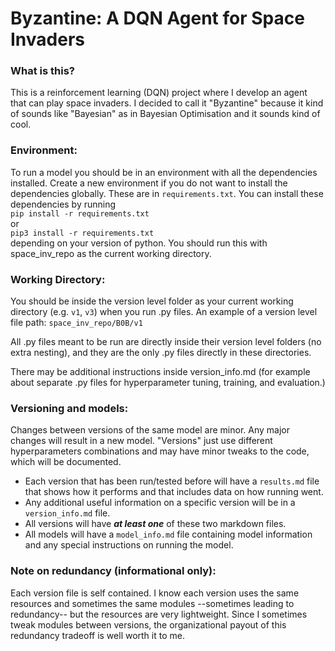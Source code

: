 # Byzantine: A DQN Agent for Space Invaders

### What is this?
This is a reinforcement learning (DQN) project where I develop an agent that can play space invaders. I decided to call it "Byzantine" because it kind of sounds like "Bayesian" as in Bayesian Optimisation and it sounds kind of cool. 

### Environment:
To run a model you should be in an environment with all the dependencies installed. Create a new environment if you do not want to install the dependencies globally. These are in `requirements.txt`. You can install these dependencies by running<br>`pip install -r requirements.txt`<br>or<br>`pip3 install -r requirements.txt`<br>depending on your version of python. You should run this with space_inv_repo as the current working directory.

### Working Directory:
You should be inside the version level folder as your current working directory (e.g. `v1`, `v3`) when you run .py files. An example of a version level file path: `space_inv_repo/B0B/v1`

All .py files meant to be run are directly inside their version level folders (no extra nesting), and they are the only .py files directly in these directories.

There may be additional instructions inside version_info.md (for example about separate .py files for hyperparameter tuning,
training, and evaluation.)

### Versioning and models:
Changes between versions of the same model are minor. Any major changes will result in a new model. "Versions" just use different hyperparameters 
combinations and may have minor tweaks to the code, which will be documented. 

- Each version that has been run/tested  before will have a `results.md` file that shows how it performs and that includes data on how running went.
- Any additional useful information on a specific version will be in a `version_info.md` file.
- All versions will have ***at least one*** of these two markdown files.
- All models will have a `model_info.md` file containing model information and any special instructions on running the model.

### Note on redundancy (informational only):
Each version file is self contained.
I know each version uses the same resources and sometimes the same modules --sometimes leading to redundancy-- but the resources are very 
lightweight. Since I sometimes tweak modules between versions, the organizational payout of this redundancy tradeoff is well worth it to me.